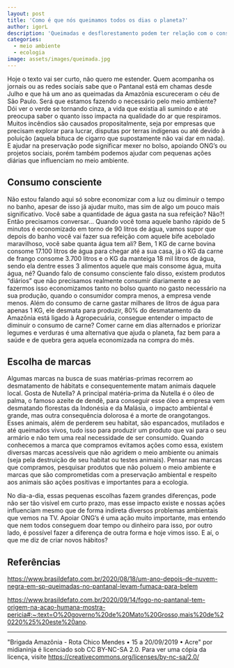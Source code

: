 ```yaml
---
layout: post
title: 'Como é que nós queimamos todos os dias o planeta?'
author: igorL
description: 'Queimadas e desflorestamento podem ter relação com o consumo consciente.'
categories:
  - meio ambiente
  - ecologia
image: assets/images/queimada.jpg
---
```

Hoje o texto vai ser curto, não quero me estender. Quem acompanha os jornais ou as redes sociais sabe que o Pantanal está em chamas desde Julho e que há um ano as queimadas da Amazônia escureceram o céu de São Paulo. Será que estamos fazendo o necessário pelo meio ambiente? Dói ver o verde se tornando cinza, a vida que existia ali sumindo e até preocupa saber o quanto isso impacta na qualidade do ar que respiramos. Muitos incêndios são causados propositalmente, seja por empresas que precisam explorar para lucrar, disputas por terras indígenas ou até devido à poluição (aquela bituca de cigarro que supostamente não vai dar em nada). E ajudar na preservação pode significar mexer no bolso, apoiando ONG’s ou projetos sociais, porém também podemos ajudar com pequenas ações diárias que influenciam no meio ambiente.

## Consumo consciente

Não estou falando aqui só sobre economizar com a luz ou diminuir o tempo no banho, apesar de isso já ajudar muito, mas sim de algo um pouco mais significativo. Você sabe a quantidade de água gasta na sua refeição? Não?! Então precisamos conversar…
Quando você toma aquele banho rápido de 5 minutos é economizado em torno de 90 litros de água, vamos supor que depois do banho você vai fazer sua refeição com aquele bife acebolado maravilhoso, você sabe quanta água tem ali? Bem, 1 KG de carne bovina consome 17.100 litros de água para chegar até a sua casa, já o KG da carne de frango consome 3.700 litros e o KG da manteiga 18 mil litros de água, sendo ela dentre esses 3 alimentos aquele que mais consome água, muita água, né? Quando falo de consumo consciente falo disso, existem produtos “diários” que não precisamos realmente consumir diariamente e ao fazermos isso economizamos tanto no bolso quanto no gasto necessário na sua produção, quando o consumidor compra menos, a empresa vende menos. Além do consumo de carne gastar milhares de litros de água para apenas 1 KG, ele desmata para produzir, 80% do desmatamento da Amazônia está ligado à Agropecuária, consegue entender o impacto de diminuir o consumo de carne? Comer carne em dias alternados e priorizar legumes e verduras é uma alternativa que ajuda o planeta, faz bem para a saúde e de quebra gera aquela economizada na compra do mês.

## Escolha de marcas

Algumas marcas na busca de suas matérias-primas recorrem ao desmatamento de hábitats e consequentemente matam animais daquele local. Gosta de Nutella? A principal matéria-prima da Nutella é o óleo de palma, o famoso azeite de dendê, para conseguir esse óleo a empresa vem desmatando florestas da Indonésia e da Malásia, o impacto ambiental é grande, mas outra consequência dolorosa é a morte de orangotangos. Esses animais, além de perderem seu habitat, são espancados, mutilados e até queimados vivos, tudo isso para produzir um produto que vai para o seu armário e não tem uma real necessidade de ser consumido. Quando conhecemos a marca que compramos evitamos ações como essa, existem diversas marcas acessíveis que não agridem o meio ambiente ou animais (seja pela destruição de seu habitat ou testes animais). Pensar nas marcas que compramos, pesquisar produtos que não poluem o meio ambiente e marcas que são comprometidas com a preservação ambiental e respeito aos animais são ações positivas e importantes para a ecologia.

No dia-a-dia, essas pequenas escolhas fazem grandes diferenças, pode não ser tão visível em curto prazo, mas esse impacto existe e nossas ações influenciam mesmo que de forma indireta diversos problemas ambientais que vemos na TV. Apoiar ONG’s é uma ação muito importante, mas entendo que nem todos conseguem doar tempo ou dinheiro para isso, por outro lado, é possível fazer a diferença de outra forma e hoje vimos isso. E aí, o que me diz de criar novos hábitos?

## Referências
https://www.brasildefato.com.br/2020/08/18/um-ano-depois-de-nuvem-negra-em-sp-queimadas-no-pantanal-levam-fumaca-para-belem

https://www.brasildefato.com.br/2020/09/14/fogo-no-pantanal-tem-origem-na-acao-humana-mostra-pericia#:~:text=O%20governo%20de%20Mato%20Grosso,mais%20de%20220%25%20este%20ano.

---
"Brigada Amazônia - Rota Chico Mendes • 15 a 20/09/2019 • Acre" por midianinja é licenciado sob CC BY-NC-SA 2.0. Para ver uma cópia da licença, visite https://creativecommons.org/licenses/by-nc-sa/2.0/
